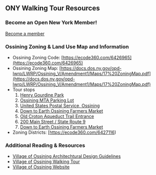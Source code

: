 ## ONY Walking Tour Resources

### Become an Open New York Member!
[Become a member](https://www.opennewyork.city/become-a-member/)

### Ossining Zoning & Land Use Map and Information
 * Ossining Zoning Code: [https://ecode360.com/6426965](https://ecode360.com/6426965) 
 * Ossining Zoning Map: [https://docs.dos.ny.gov/opd-lwrp/LWRP/Ossining_V/Amendment1/Maps/17%20ZoningMap.pdf](https://docs.dos.ny.gov/opd-lwrp/LWRP/Ossining_V/Amendment1/Maps/17%20ZoningMap.pdf)
 * Tour stops
   1. [Henry Gourdine Park](https://www.inossining.com/parks/henry-gourdine-park/)
   2. [Ossining MTA Parking Lot](https://www.villageofossining.org/parking-transportation/pages/commuter-train-station-parking)
   3. [United States Postal Service, Ossining](https://goo.gl/maps/myAbs1eccS5LMifWA)
   4. [Down to Earth Ossining Farmers Market](https://westchester.kidsoutandabout.com/content/down-earth-ossining-farmers-market)
   5. [Old Croton Aqueduct Trail Entrance](https://www.google.com/maps/place/41%C2%B009'40.8%22N+73%C2%B051'45.0%22W/@41.161335,-73.8630375,19z/data=!3m1!4b1!4m4!3m3!8m2!3d41.161334!4d-73.862489)
   6. [200 Main Street / State Route 9](https://riverjournalonline.com/business/ossining-tries-again-to-find-new-owner-for-vacant-main-st-landmark/31613/)
   7. [Down to Earth Ossining Farmers Market](https://westchester.kidsoutandabout.com/content/down-earth-ossining-farmers-market)
 * Zoning Districts: [https://ecode360.com/6427116)

### Additional Reading & Resources 
 * [Village of Ossining Architechtural Design Guidelines](https://www.wmpf.org/wp-content/uploads/2012/01/Village-of-Ossining-Architectural-Guidelines-2010.pdf)
 * [Village of Ossining Walking Tour](https://www.villageofossining.org/sites/g/files/vyhlif4821/f/pages/voo_downtown_walking_tour_12.11.2017.pdf)
 * [Village of Ossining Website](https://www.villageofossining.org/)
